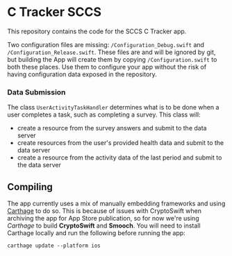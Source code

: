 C Tracker SCCS
==============

This repository contains the code for the SCCS C Tracker app.

Two configuration files are missing: `/Configuration_Debug.swift` and `/Configuration_Release.swift`.
These files are and will be ignored by git, but building the App will create them by copying `/Configuration.swift` to both these places.
Use them to configure your app without the risk of having configuration data exposed in the repository.

### Data Submission

The class `UserActivityTaskHandler` determines what is to be done when a user completes a task, such as completing a survey.
This class will:

- create a resource from the survey answers and submit to the data server
- create resources from the user's provided health data and submit to the data server
- create a resource from the activity data of the last period and submit to the data server


Compiling
---------

The app currently uses a mix of manually embedding frameworks and using [Carthage](https://github.com/Carthage/Carthage#installing-carthage) to do so.
This is because of issues with CryptoSwift when archiving the app for App Store publication, so for now we're using _Carthage_ to build **CryptoSwift** and **Smooch**.
You will need to install Carthage locally and run the following before running the app:

    carthage update --platform ios
